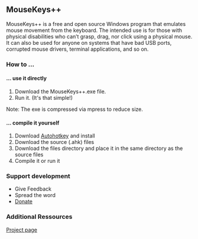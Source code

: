## MouseKeys++
MouseKeys++ is a free and open source Windows program that emulates mouse movement from the keyboard. The intended use is for those with physical disabilities who can’t grasp, drag, nor click using a physical mouse. It can also be used for anyone on systems that have bad USB ports, corrupted mouse drivers, terminal applications, and so on.

### How to ...

#### ... use it directly

1. Download the MouseKeys++.exe file.
2. Run it. (It's that simple!)

Note: The exe is compressed via mpress to reduce size.

#### ... compile it yourself

1. Download [Autohotkey](http://ahkscript.org) and install
2. Download the source (.ahk) files
3. Download the files directory and place it in the same directory as the source files
4. Compile it or run it

### Support development

- Give Feedback
- Spread the word
- [Donate](https://www.paypal.com/cgi-bin/webscr?cmd=_s-xclick&hosted_button_id=H6D2YMDPLV69S)

### Additional Ressources

[Project page](http://djquad.com/mousekeys-plus-plus/)
